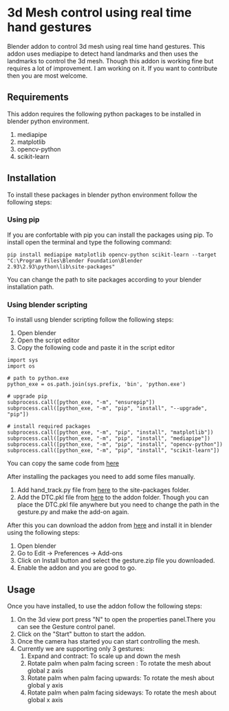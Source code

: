 # **3d Mesh control using real time hand gestures**
Blender addon to control 3d mesh using real time hand gestures. This addon uses mediapipe to detect hand landmarks and then uses the landmarks to control the 3d mesh. Though this addon is working fine but requires a lot of improvement. I am working on it. If you want to contribute then you are most welcome.
## **Requirements**
This addon requires the following python packages to be installed in blender python environment.
1. mediapipe
2. matplotlib
3. opencv-python
4. scikit-learn
## **Installation**
To install these packages in blender python environment follow the following steps:
### Using pip
If you are confortable with pip you can install the packages using pip. To install open the terminal and type the following command:

``` pip install mediapipe matplotlib opencv-python scikit-learn --target "C:\Program Files\Blender Foundation\Blender 2.93\2.93\python\lib\site-packages" ```

You can change the path to site packages according to your blender installation path.
### Using blender scripting
To install usng blender scripting follow the following steps:
1. Open blender
2. Open the script editor
3. Copy the following code and paste it in the script editor
``` import subprocess
import sys
import os

# path to python.exe
python_exe = os.path.join(sys.prefix, 'bin', 'python.exe')

# upgrade pip
subprocess.call([python_exe, "-m", "ensurepip"])
subprocess.call([python_exe, "-m", "pip", "install", "--upgrade", "pip"])

# install required packages
subprocess.call([python_exe, "-m", "pip", "install", "matplotlib"])
subprocess.call([python_exe, "-m", "pip", "install", "mediapipe"])
subprocess.call([python_exe, "-m", "pip", "install", "opencv-python"])
subprocess.call([python_exe, "-m", "pip", "install", "scikit-learn"])
```
You can copy the same code from [here](install_requirements.py)

After installing the packages you need to add some files manually.
1. Add hand_track.py file from [here](hand_track.py) to the site-packages folder.
2. Add the DTC.pkl file from [here](DTC.pkl) to the addon folder.
Though you can place the DTC.pkl file anywhere but you need to change the path in the gesture.py and make the add-on again.

After this you can download the addon from [here](gesture.zip) and install it in blender using the following steps:
1. Open blender
2. Go to Edit -> Preferences -> Add-ons
3. Click on Install button and select the gesture.zip file you downloaded.
4. Enable the addon and you are good to go.

## **Usage**
Once you have installed, to use the addon follow the following steps:
1. On the 3d view port press "N" to open the properties panel.There you can see the Gesture control panel.
2. Click on the "Start" button to start the addon.
3. Once the camera has started you can start controlling the mesh.
4. Currently we are supporting only 3 gestures:
    1. Expand and contract: To scale up and down the mesh
    2. Rotate palm when palm facing screen : To rotate the mesh about global z axis
    3. Rotate palm when palm facing upwards: To rotate the mesh about global y axis
    4. Rotate palm when palm facing sideways: To rotate the mesh about global x axis
